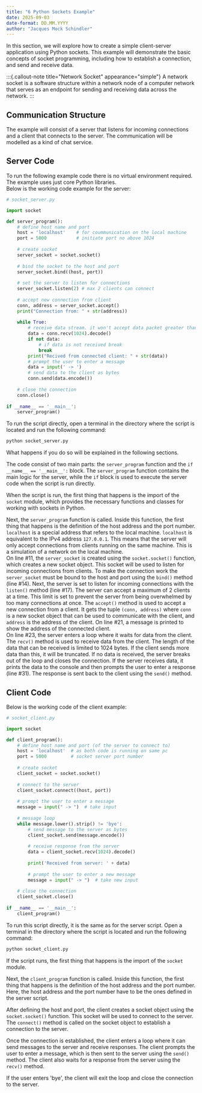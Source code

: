 ```yaml
---
title: "6 Python Sockets Example"
date: 2025-09-03
date-format: DD.MM.YYYY
author: "Jacques Mock Schindler"
---
```


In this section, we will explore how to create a simple client-server
application using Python sockets. This example will demonstrate the
basic concepts of socket programming, including how to establish a
connection, and send and receive data.

:::{.callout-note title="Network Socket" appearance="simple"}
A network socket is a software structure within a network node of a
computer network that serves as an endpoint for sending and receiving
data across the network.
:::

## Communication Structure

The example will consist of a server that listens for incoming
connections and a client that connects to the server. The communication
will be modelled as a kind of chat service.

## Server Code

To run the following example code there is no virtual environment
required. The example uses just core Python libraries.  
Below is the working code example for the server:

```python
# socket_server.py

import socket

def server_program():
    # define host name and port
    host = 'localhost'    # for coummunication on the local machine
    port = 5000           # initiate port no above 1024
    
    # create socket
    server_socket = socket.socket()
    
    # bind the socket to the host and port
    server_socket.bind((host, port))
    
    # set the server to listen for connections
    server_socket.listen(2) # max 2 clients can connect
    
    # accept new connection from client
    conn, address = server_socket.accept()
    print("Connection from: " + str(address))
    
    while True:
        # receive data stream. it won't accept data packet greater than 1024 bytes
        data = conn.recv(1024).decode()
        if not data:
            # if data is not received break
            break
        print("Recived from connected client: " + str(data))
        # prompt the user to enter a message
        data = input(' -> ')
        # send data to the client as bytes
        conn.send(data.encode())
        
    # close the connection
    conn.close()
    
if __name__ == '__main__':
    server_program()
```

To run the script directly, open a terminal in the directory where the
script is located and run the following command: 

```bash
python socket_server.py
```

What happens if you do so will be explained in the following sections.

The code consist of two main parts: the `server_program` function and
the `if __name__ == '__main__':` block. The `server_program` function
contains the main logic for the server, while the `if` block is used to
execute the server code when the script is run directly.

When the script is run, the first thing that happens is the import of
the `socket` module, which provides the necessary functions and classes
for working with sockets in Python.

Next, the `server_program` function is called. Inside this function, the
first thing that happens is the definition of the host address and the
port number. `localhost` is a special address that refers to the local
machine. `localhost` is equivalent to the IPv4 address `127.0.0.1`.
This means that the server will only accept connections from
clients running on the same machine. This is a simulation of a network
on the local machine.  
On line #11, the `server_socket` is created using the `socket.socket()`
function, which creates a new socket object. This socket will be used
to listen for incoming connections from clients. To make the connection
work the `server_socket` must be bound to the host and port using the
`bind()` method (line #14). Next, the server is set to listen for
incoming connections with the `listen()` method (line #17). The server
can accept a maximum of 2 clients at a time. This limit is set to
prevent the server from being overwhelmed by too many connections at
once. The `accept()` method is used to accept a new connection from a
client. It gets the tuple `(conn, address)` where `conn` is a new
socket object that can be used to communicate with the client, and
`address` is the address of the client. On line #21, a message is
printed to show the address of the connected client.  
On line #23, the server enters a loop where it waits for data from the
client. The `recv()` method is used to receive data from the client. The
length of the data that can be received is limited to 1024 bytes. If the
client sends more data than this, it will be truncated. If no data is
received, the server breaks out of the loop and closes the connection.
If the server receives data, it prints the data to the console and then
prompts the user to enter a response (line #31). The response is sent
back to the client using the `send()` method.

## Client Code

Below is the working code of the client example:

```python
# socket_client.py

import socket

def client_program():
    # define host name and port (of the server to connect to)
    host = 'localhost'  # as both code is running on same pc
    port = 5000         # socket server port number
    
    # create socket
    client_socket = socket.socket()
    
    # connect to the server
    client_socket.connect((host, port))
    
    # prompt the user to enter a message
    message = input(" -> ")  # take input
    
    # message loop
    while message.lower().strip() != 'bye':
        # send message to the server as bytes
        client_socket.send(message.encode())
        
        # receive response from the server
        data = client_socket.recv(1024).decode()
        
        print('Received from server: ' + data)
        
        # prompt the user to enter a new message
        message = input(" -> ")  # take new input
        
    # close the connection
    client_socket.close()
    
if __name__ == '__main__':
    client_program()
```

To run this script directly, it is the same as for the server script.
Open a terminal in the directory where the script is located and run the
following command: 

```bash
python socket_client.py
```

If the script runs, the first thing that happens is the import of the
`socket` module.

Next, the `client_program` function is called. Inside this function, the
first thing that happens is the definition of the host address and the
port number. Here, the host address and the port number have to be the
ones defined in the server script.

After defining the host and port, the client creates a socket object
using the `socket.socket()` function. This socket will be used to
connect to the server. The `connect()` method is called on the socket
object to establish a connection to the server.

Once the connection is established, the client enters a loop where it
can send messages to the server and receive responses. The client
prompts the user to enter a message, which is then sent to the server
using the `send()` method. The client also waits for a response from
the server using the `recv()` method.

If the user enters 'bye', the client will exit the loop and close the
connection to the server.